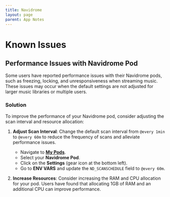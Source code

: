 ```yaml
---
title: Navidrome
layout: page
parent: App Notes
---
```


# Known Issues

## Performance Issues with Navidrome Pod

Some users have reported performance issues with their Navidrome pods, such as freezing, locking, and unresponsiveness when streaming music. These issues may occur when the default settings are not adjusted for larger music libraries or multiple users.

### Solution

To improve the performance of your Navidrome pod, consider adjusting the scan interval and resource allocation:

1. **Adjust Scan Interval**: Change the default scan interval from `@every 1min` to `@every 60m` to reduce the frequency of scans and alleviate performance issues.

   - Navigate to [**My Pods**](https://www.pikapods.com/pods).
   - Select your **Navidrome Pod**.
   - Click on the **Settings** (gear icon at the bottom left).
   - Go to **ENV VARS** and update the `ND_SCANSCHEDULE` field to `@every 60m`.

2. **Increase Resources**: Consider increasing the RAM and CPU allocation for your pod. Users have found that allocating 1GB of RAM and an additional CPU can improve performance.
